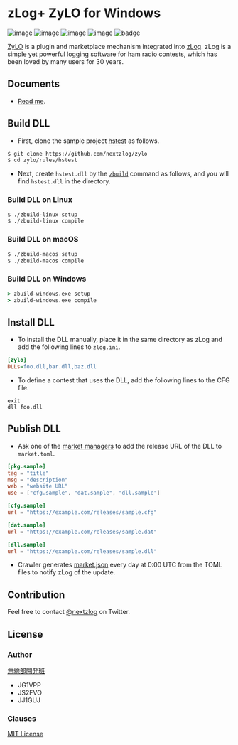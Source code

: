 zLog+ ZyLO for Windows
====

![image](https://img.shields.io/badge/Go-1.17-red.svg)
![image](https://img.shields.io/badge/Rust-1.56-red.svg)
![image](https://img.shields.io/badge/Delphi-10.4-red.svg)
![image](https://img.shields.io/badge/license-MIT-darkblue.svg)
![badge](https://github.com/nextzlog/zylo/actions/workflows/build.yaml/badge.svg)

[ZyLO](https://github.com/nextzlog/zylo) is a plugin and marketplace mechanism integrated into [zLog](http://zlog.org).
zLog is a simple yet powerful logging software for ham radio contests, which has been loved by many users for 30 years.

## Documents

- [Read me](https://zylo.pafelog.net/manual).

## Build DLL

- First, clone the sample project [hstest](https://github.com/nextzlog/zylo/tree/master/rules/hstest) as follows.

```sh
$ git clone https://github.com/nextzlog/zylo
$ cd zylo/rules/hstest
```

- Next, create `hstest.dll` by the [`zbuild`](https://github.com/nextzlog/zylo/releases/tag/zbuild) command as follows, and you will find `hstest.dll` in the directory.

### Build DLL on Linux

```sh
$ ./zbuild-linux setup
$ ./zbuild-linux compile
```

### Build DLL on macOS

```sh
$ ./zbuild-macos setup
$ ./zbuild-macos compile
```

### Build DLL on Windows

```bat
> zbuild-windows.exe setup
> zbuild-windows.exe compile
```

## Install DLL

- To install the DLL manually, place it in the same directory as zLog and add the following lines to `zlog.ini`.

```ini
[zylo]
DLLs=foo.dll,bar.dll,baz.dll
```

- To define a contest that uses the DLL, add the following lines to the CFG file.

```
exit
dll foo.dll
```

## Publish DLL

- Ask one of the [market managers](https://github.com/nextzlog/zylo/blob/master/src/market.list) to add the release URL of the DLL to `market.toml`.

```toml
[pkg.sample]
tag = "title"
msg = "description"
web = "website URL"
use = ["cfg.sample", "dat.sample", "dll.sample"]

[cfg.sample]
url = "https://example.com/releases/sample.cfg"

[dat.sample]
url = "https://example.com/releases/sample.dat"

[dll.sample]
url = "https://example.com/releases/sample.dll"
```

- Crawler generates [market.json](https://zylo.pafelog.net/market.json) every day at 0:00 UTC from the TOML files to notify zLog of the update.

## Contribution

Feel free to contact [@nextzlog](https://twitter.com/nextzlog) on Twitter.

## License

### Author

[無線部開発班](https://pafelog.net)

- JG1VPP
- JS2FVO
- JJ1GUJ

### Clauses

[MIT License](LICENSE)
